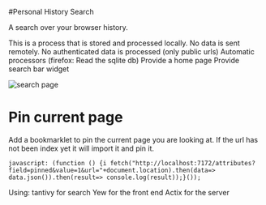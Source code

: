 #Personal History Search

A search over your browser history.

This is a process that is stored and processed locally.
No data is sent remotely.
No authenticated data is processed (only public urls)
Automatic processors (firefox: Read the sqlite db)
Provide a home page
Provide search bar widget

![search page](https://raw.githubusercontent.com/sbeckeriv/personal_search/master/example.png)

# Pin current page

Add a bookmarklet to pin the current page you are looking at. If the url has not been index yet it will import it and pin it.

```
javascript: (function () {i fetch("http://localhost:7172/attributes?field=pinned&value=1&url="+document.location).then(data=> data.json()).then(result=> console.log(result));}());
```

Using:
tantivy for search
Yew for the front end
Actix for the server
